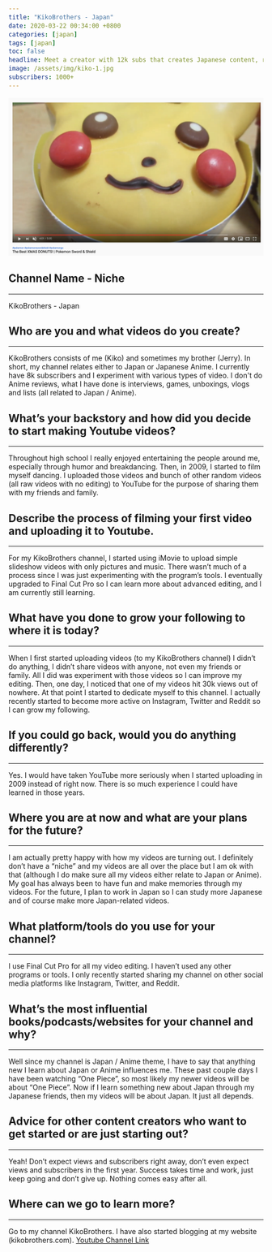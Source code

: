 ```yaml
---
title: "KikoBrothers - Japan"
date: 2020-03-22 00:34:00 +0800
categories: [japan]
tags: [japan]
toc: false
headline: Meet a creator with 12k subs that creates Japanese content, related to Japan or Japanese Anime.
image: /assets/img/kiko-1.jpg
subscribers: 1000+
---
```


[![Anime](/assets/img/kiko-2.png)](https://www.youtube.com/channel/UC0dli2ad2k9ltSAY0O3cp9w)

## Channel Name - Niche
_______________________

KikoBrothers - Japan


## Who are you and what videos do you create?
_____________________________________________

KikoBrothers consists of me (Kiko) and sometimes my brother (Jerry). In short, my channel relates either to Japan or Japanese Anime. I currently have 8k subscribers and I experiment with various types of video. I don't do Anime reviews, what I have done is interviews, games, unboxings, vlogs and lists (all related to Japan / Anime).

## What’s your backstory and how did you decide to start making Youtube videos?
_______________________________________________________________________________

Throughout high school I really enjoyed entertaining the people around me, especially through humor and breakdancing. Then, in 2009, I started to film myself dancing. I uploaded those videos and bunch of other random videos (all raw videos with no editing) to YouTube for the purpose of sharing them with my friends and family.


## Describe the process of filming your first video and uploading it to Youtube.
________________________________________________________________________________

For my KikoBrothers channel, I started using iMovie to upload simple slideshow videos with only pictures and music. There wasn’t much of a process since I was just experimenting with the program’s tools. I eventually upgraded to Final Cut Pro so I can learn more about advanced editing, and I am currently still learning.



## What have you done to grow your following to where it is today?
__________________________________________________________________

When I first started uploading videos (to my KikoBrothers channel) I didn’t do anything, I didn’t share videos with anyone, not even my friends or family. All I did was experiment with those videos so I can improve my editing. Then, one day, I noticed that one of my videos hit 30k views out of nowhere. At that point I started to dedicate myself to this channel. I actually recently started to become more active on Instagram, Twitter and Reddit so I can grow my following.


## If you could go back, would you do anything differently?
___________________________________________________________

Yes. I would have taken YouTube more seriously when I started uploading in 2009 instead of right now. There is so much experience I could have learned in those years.




## Where you are at now and what are your plans for the future?
_______________________________________________________________

I am actually pretty happy with how my videos are turning out. I definitely don’t have a “niche” and my videos are all over the place but I am ok with that (although I do make sure all my videos either relate to Japan or Anime). My goal has always been to have fun and make memories through my videos. For the future, I plan to work in Japan so I can study more Japanese and of course make more Japan-related videos.



## What platform/tools do you use for your channel?
___________________________________________________

I use Final Cut Pro for all my video editing. I haven’t used any other programs or tools. I only recently started sharing my channel on other social media platforms like Instagram, Twitter, and Reddit.



## What’s the most influential books/podcasts/websites for your channel and why?
________________________________________________________________________________

Well since my channel is Japan / Anime theme, I have to say that anything new I learn about Japan or Anime influences me. These past couple days I have been watching “One Piece”, so most likely my newer videos will be about “One Piece”. Now if I learn something new about Japan through my Japanese friends, then my videos will be about Japan. It just all depends.


## Advice for other content creators who want to get started or are just starting out?
______________________________________________________________________________________

Yeah! Don’t expect views and subscribers right away, don’t even expect views and subscribers in the first year. Success takes time and work, just keep going and don’t give up. Nothing comes easy after all.


## Where can we go to learn more?
_________________________________

Go to my channel KikoBrothers. I have also started blogging at my website (kikobrothers.com).
[Youtube Channel Link](https://www.youtube.com/channel/UC0dli2ad2k9ltSAY0O3cp9w)

